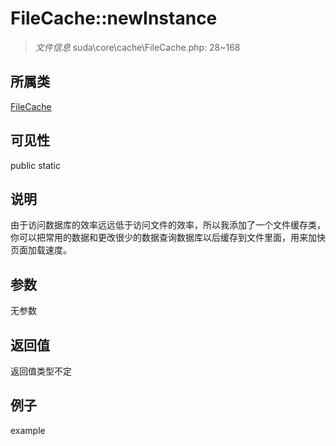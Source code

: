 # FileCache::newInstance

> *文件信息* suda\core\cache\FileCache.php: 28~168
## 所属类 

[FileCache](../FileCache.md)

## 可见性

  public  static
## 说明


由于访问数据库的效率远远低于访问文件的效率，所以我添加了一个文件缓存类，
你可以把常用的数据和更改很少的数据查询数据库以后缓存到文件里面，用来加快页面加载速度。

## 参数

无参数

## 返回值
返回值类型不定

## 例子

example